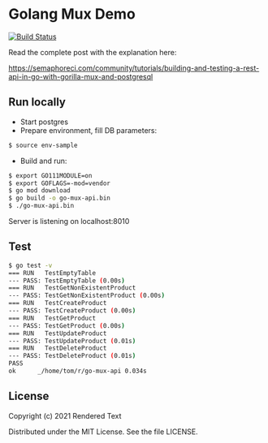 # Golang Mux Demo

[![Build Status](https://tomfern.semaphoreci.com/badges/go-mux-api/branches/master.svg)](https://tomfern.semaphoreci.com/projects/go-mux-api)

Read the complete post with the explanation here:

https://semaphoreci.com/community/tutorials/building-and-testing-a-rest-api-in-go-with-gorilla-mux-and-postgresql

## Run locally

- Start postgres
- Prepare environment, fill DB parameters:

``` bash
$ source env-sample
```

- Build and run:

```bash
$ export GO111MODULE=on
$ export GOFLAGS=-mod=vendor
$ go mod download
$ go build -o go-mux-api.bin
$ ./go-mux-api.bin
```

Server is listening on localhost:8010

## Test

```bash
$ go test -v
=== RUN   TestEmptyTable
--- PASS: TestEmptyTable (0.00s)
=== RUN   TestGetNonExistentProduct
--- PASS: TestGetNonExistentProduct (0.00s)
=== RUN   TestCreateProduct
--- PASS: TestCreateProduct (0.00s)
=== RUN   TestGetProduct
--- PASS: TestGetProduct (0.00s)
=== RUN   TestUpdateProduct
--- PASS: TestUpdateProduct (0.01s)
=== RUN   TestDeleteProduct
--- PASS: TestDeleteProduct (0.01s)
PASS
ok      _/home/tom/r/go-mux-api 0.034s
```

## License

Copyright (c) 2021 Rendered Text

Distributed under the MIT License. See the file LICENSE.
